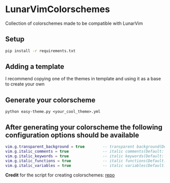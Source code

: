 # LunarVimColorschemes

Collection of colorschemes made to be compatible with LunarVim

## Setup

```sh
pip install -r requirements.txt
```

## Adding a template

I recommend copying one of the themes in template and using it as a base to create your own

## Generate your colorscheme

```
python easy-theme.py <your_cool_theme>.yml
```

## After generating your colorscheme the following configuration options should be available
```lua
vim.g.transparent_background = true        -- transparent background(Default: false)
vim.g.italic_comments = true               -- italic comments(Default: true)
vim.g.italic_keywords = true               -- italic keywords(Default: true)
vim.g.italic_functions = true              -- italic functions(Default: false)
vim.g.italic_variables = true              -- italic variables(Default: false)
```

**Credit** for the script for creating colorschemes: [repo](https://github.com/Murtaza-Udaipurwala/easy-theme.nvim)
